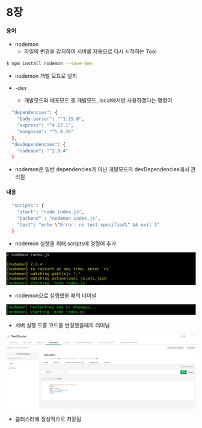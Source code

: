 # 8장

#### 용어
- nodemon
    - 파일의 변경을 감지하여 서버를 자동으로 다시 시작하는 Tool

```sh
$ npm install nodemon --save-dev 
```
- nodemon 개발 모드로 설치 

- -dev
    - 개발모드와 배포모드 중 개발모드, local에서만 사용하겠다는 명령어

```sh
  "dependencies": {
    "body-parser": "^1.19.0",
    "express": "^4.17.1",
    "mongoose": "^5.9.26"
  },
  "devDependencies": {
    "nodemon": "^2.0.4"
  }
```
- nodemon은 일반 dependencies가 아닌 개발모드의 devDependencies에서 관리됨 

#### 내용

```sh
  "scripts": {
    "start": "node index.js",
    "backend" : "nodemon index.js", 
    "test": "echo \"Error: no test specified\" && exit 1"
  }
```
- nodemon 실행을 위해 scripts에 명령어 추가 

![1](./images/8-1.jpg)
- nodemon으로 실행했을 때의 터미널 

![2](./images/8-2.jpg)
- 서버 실행 도중 코드를 변경했을때의 터미널

![3](./images/7-3.jpg)
- 클러스터에 정상적으로 저장됨 
